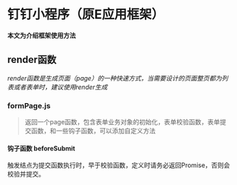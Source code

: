 # 钉钉小程序（原E应用框架）

**本文为介绍框架使用方法**

## render函数

*render函数是生成页面（page）的一种快速方式，当需要设计的页面整页都为列表或者表单时，建议使用render生成*

### formPage.js

> 返回一个page函数，包含表单业务对象的初始化，表单校验函数，表单提交函数，和一些钩子函数，可以添加自定义方法

#### 钩子函数 beforeSubmit

触发结点为提交函数执行时，早于校验函数，定义时请务必返回Promise，否则会校验并提交。